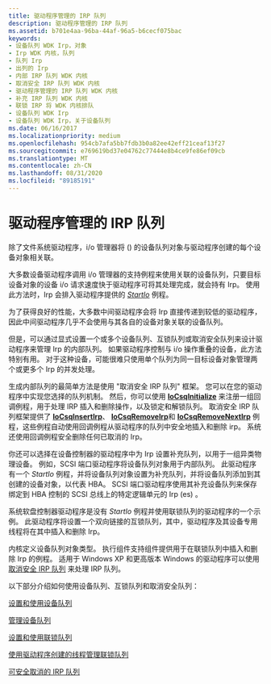 ```yaml
---
title: 驱动程序管理的 IRP 队列
description: 驱动程序管理的 IRP 队列
ms.assetid: b701e4aa-96ba-44af-96a5-b6cecf075bac
keywords:
- 设备队列 WDK Irp，对象
- Irp WDK 内核，队列
- 队列 Irp
- 出列的 Irp
- 内部 IRP 队列 WDK 内核
- 取消安全 IRP 队列 WDK 内核
- 驱动程序管理的 IRP 队列 WDK 内核
- 补充 IRP 队列 WDK 内核
- 联锁 IRP 将 WDK 内核排队
- 设备队列 WDK Irp
- 设备队列 WDK Irp，关于设备队列
ms.date: 06/16/2017
ms.localizationpriority: medium
ms.openlocfilehash: 954cb7afa5bb7fdb3b0a82ee42eff21ceaf13f27
ms.sourcegitcommit: e769619bd37e04762c77444e8b4ce9fe86ef09cb
ms.translationtype: MT
ms.contentlocale: zh-CN
ms.lasthandoff: 08/31/2020
ms.locfileid: "89185191"
---
```

# <a name="driver-managed-irp-queues"></a>驱动程序管理的 IRP 队列





除了文件系统驱动程序，i/o 管理器将 () 的设备队列对象与驱动程序创建的每个设备对象相关联。

大多数设备驱动程序调用 i/o 管理器的支持例程来使用关联的设备队列，只要目标设备对象的设备 i/o 请求速度快于驱动程序可将其处理完成，就会持有 Irp。 使用此方法时，Irp 会排入驱动程序提供的 [*StartIo*](/windows-hardware/drivers/ddi/wdm/nc-wdm-driver_startio) 例程。

为了获得良好的性能，大多数中间驱动程序会将 Irp 直接传递到较低的驱动程序，因此中间驱动程序几乎不会使用与其各自的设备对象关联的设备队列。

但是，可以通过显式设置一个或多个设备队列、互锁队列或取消安全队列来设计驱动程序来管理 Irp 的内部队列。 如果驱动程序控制与 i/o 操作重叠的设备，此方法特别有用。 对于这种设备，可能很难只使用单个队列为同一目标设备对象管理两个或更多个 Irp 的并发处理。

生成内部队列的最简单方法是使用 "取消安全 IRP 队列" 框架。 您可以在您的驱动程序中实现您选择的队列机制。 然后，你可以使用 [**IoCsqInitialize**](/windows-hardware/drivers/ddi/wdm/nf-wdm-iocsqinitialize) 来注册一组回调例程，用于处理 IRP 插入和删除操作，以及锁定和解锁队列。 取消安全 IRP 队列框架提供了 [**IoCsqInsertIrp**](/windows-hardware/drivers/ddi/wdm/nf-wdm-iocsqinsertirp)、 [**IoCsqRemoveIrp**](/windows-hardware/drivers/ddi/wdm/nf-wdm-iocsqremoveirp)和 [**IoCsqRemoveNextIrp**](/windows-hardware/drivers/ddi/wdm/nf-wdm-iocsqremovenextirp) 例程，这些例程自动使用回调例程从驱动程序的队列中安全地插入和删除 irp。 系统还使用回调例程安全删除任何已取消的 Irp。

你还可以选择在设备控制器的驱动程序中为 Irp 设置补充队列，以用于一组异类物理设备。 例如，SCSI 端口驱动程序将设备队列对象用于内部队列。 此驱动程序有一个 *StartIo* 例程，并将设备队列对象设置为补充队列，并将设备队列添加到其创建的设备对象，以代表 HBA。 SCSI 端口驱动程序使用其补充设备队列来保存绑定到 HBA 控制的 SCSI 总线上的特定逻辑单元的 Irp (es) 。

系统软盘控制器驱动程序是没有 *StartIo* 例程并使用联锁队列的驱动程序的一个示例。 此驱动程序将设置一个双向链接的互锁队列，其中，驱动程序及其设备专用线程将在其中插入和删除 Irp。

内核定义设备队列对象类型。 执行组件支持组件提供用于在联锁队列中插入和删除 Irp 的例程。 适用于 Windows XP 和更高版本 Windows 的驱动程序可以使用 [取消安全 IRP 队列](cancel-safe-irp-queues.md) 来处理 IRP 队列。

以下部分介绍如何使用设备队列、互锁队列和取消安全队列：

[设置和使用设备队列](setting-up-and-using-device-queues.md)

[管理设备队列](managing-device-queues.md)

[设置和使用联锁队列](setting-up-and-using-interlocked-queues.md)

[使用驱动程序创建的线程管理联锁队列](managing-interlocked-queues-with-a-driver-created-thread.md)

[可安全取消的 IRP 队列](cancel-safe-irp-queues.md)

 

